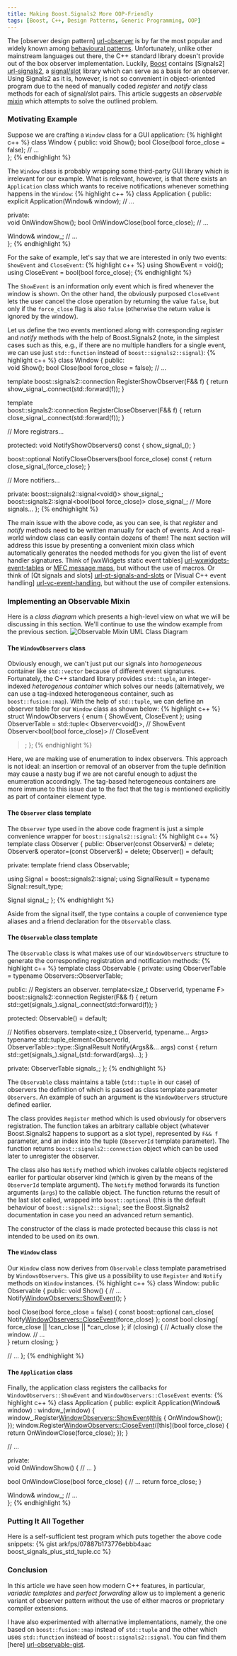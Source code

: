 ```yaml
---
title: Making Boost.Signals2 More OOP-Friendly
tags: [Boost, C++, Design Patterns, Generic Programming, OOP]
---
```


<span class="drop-letter">T</span><span>he</span> [observer design pattern]
[url-observer] is by far the most popular and widely known among [behavioural
patterns][url-behavioural-patterns]. Unfortunately, unlike other mainstream
languages out there, the C++ standard library doesn't provide out of the box
observer implementation. Luckily, [Boost][url-boost] contains [Signals2]
[url-signals2], a [signal/slot][url-signal-slot] library which can serve as a
basis for an observer. Using Signals2 as it is, however, is not so convenient
in object-oriented program due to the need of manually coded _register_ and
_notify_ class methods for each of signal/slot pairs. This article suggests an
_observable_ [mixin][url-mixin] which attempts to solve the outlined problem.

### Motivating Example

Suppose we are crafting a `Window` class for a GUI application:
{% highlight c++ %}
class Window {
public:
  void Show();
  bool Close(bool force_close = false);
  // ...    
};
{% endhighlight %}

The `Window` class is probably wrapping some third-party GUI library which is
irrelevant for our example. What is relevant, however, is that there exists an
`Application` class which wants to receive notifications whenever something
happens in the `Window`:
{% highlight c++ %}
class Application {
public:
  explicit Application(Window& window);
  // ...
 
private:    
  void OnWindowShow();
  bool OnWindowClose(bool force_close);
  // ...

  Window& window_;
  // ...  
};
{% endhighlight %}

For the sake of example, let's say that we are interested in only two events:
`ShowEvent` and `CloseEvent`:
{% highlight c++ %}
using ShowEvent = void();
using CloseEvent = bool(bool force_close);
{% endhighlight %}

The `ShowEvent` is an information only event which is fired whenever the window
is shown. On the other hand, the obviously purposed `CloseEvent` lets the user
cancel the close operation by returning the value `false`, but only if the
`force_close` flag is also `false` (otherwise the return value is ignored by
the window).

Let us define the two events mentioned along with corresponding _register_ and
_notify_ methods with the help of Boost.Signals2 (note, in the simplest cases
such as this, e.g., if there are no multiple handlers for a single event, we
can use just `std::function` instead of `boost::signals2::signal`):
{% highlight c++ %}
class Window {
public:    
  void Show();
  bool Close(bool force_close = false);
  // ...
    
  template<typename F> 
  boost::signals2::connection
  RegisterShowObserver(F&& f) {
    return show_signal_.connect(std::forward<F>(f));
  }

  template<typename F>  
  boost::signals2::connection
  RegisterCloseObserver(F&& f) {
    return close_signal_.connect(std::forward<F>(f));
  }
    
  // More registrars...  
    
protected:
  void NotifyShowObservers() const {
    show_signal_();
  }
    
  boost::optional<bool> NotifyCloseObservers(bool force_close) const {
    return close_signal_(force_close);
  }
    
  // More notifiers...

private:
  boost::signals2::signal<void()> show_signal_;
  boost::signals2::signal<bool(bool force_close)> close_signal_;
  // More signals...
};
{% endhighlight %}

The main issue with the above code, as you can see, is that _register_ and
_notify_ methods need to be written manually for each of events. And a
real-world window class can easily contain dozens of them! The next section
will address this issue by presenting a convenient mixin class which
automatically generates the needed methods for you given the list of event
handler signatures. Think of [wxWidgets static event tables]
[url-wxwidgets-event-tables] or [MFC message maps][url-mfc-message-maps], but
without the use of macros. Or think of [Qt signals and slots]
[url-qt-signals-and-slots] or [Visual C++ event handling]
[url-vc-event-handling], but without the use of compiler extensions.

### Implementing an Observable Mixin

Here is a _class diagram_ which presents a high-level view on what we will
be discussing in this section. We'll continue to use the window example from
the previous section.
<img src='http://g.gravizo.com/g?
  @startuml;
  skinparam monochrome false;
  skinparam backgroundColor transparent;
  skinparam classAttributeIconSize 0;
  package "Library Code" {;
    class Observer<Signature: typename> {;
      -signal_ : boost::signals2::signal<Signature>;
    };
    class Observable<Observers: typename> {;
      +boost::signals2::connection Register(F&& f);
      %23Observer::Result Notify(Args&&... args) const;
      -signals_ : Observers::ObserverTable;
    };
  };
  package "User Code" {;
    class WindowObservers;
    class "Observable<WindowObservers>" as WindowObservable;
    class Window {;
      +void Show();
      +bool Close(bool force_close = false);
    };
    class Application {;
      -void OnWindowShow();
      -bool OnWindowClose(bool force_close);
    };
  };
  Observable .|> Observer : <<friend>>;
  Observer "1..\*" --\* "1" WindowObservers;
  WindowObservable ..|> Observable : <<bind>>\nObservers -> WindowObservers;
  Window --|> WindowObservable;
  Application "1" o-- "1" Window;
  @enduml;
' alt="Observable Mixin UML Class Diagram">

#### The `WindowObservers` class

Obviously enough, we can't just put our signals into _homogeneous_ container
like `std::vector` because of different event signatures. Fortunately, the C++
standard library provides `std::tuple`, an integer-indexed _heterogenous
container_ which solves our needs (alternatively, we can use a tag-indexed
heterogeneous container, such as `boost::fusion::map`). With the help of
`std::tuple`, we can define an observer table for our `Window` class as shown
below:
{% highlight c++ %}
struct WindowObservers {
  enum { ShowEvent, CloseEvent };
  using ObserverTable = std::tuple<
    Observer<void()>,                 // ShowEvent
    Observer<bool(bool force_close)>  // CloseEvent
  >;
};
{% endhighlight %}

Here, we are making use of enumeration to index observers. This approach is not
ideal: an insertion or removal of an observer from the tuple definition may
cause a nasty bug if we are not careful enough to adjust the enumeration
accordingly. The tag-based heterogeneous containers are more immune to this
issue due to the fact that the tag is mentioned explicitly as part of container
element type.

#### The `Observer` class template

The `Observer` type used in the above code fragment is just a simple
convenience wrapper for `boost::signals2::signal`:
{% highlight c++ %}
template<typename Signature> class Observer {
public:
  Observer(const Observer&) = delete;
  Observer& operator=(const Observer&) = delete;
  Observer() = default;
 
private:
  template<typename Observers> friend class Observable;
 
  using Signal = boost::signals2::signal<Signature>;
  using SignalResult = typename Signal::result_type;
 
  Signal signal_;
};
{% endhighlight %}

Aside from the signal itself, the type contains a couple of convenience type
aliases and a friend declaration for the `Observable` class.

#### The `Observable` class template

The `Observable` class is what makes use of our `WindowObservers` structure to
generate the corresponding registration and notification methods:
{% highlight c++ %}
template<typename Observers> class Observable {
private:
  using ObserverTable = typename Observers::ObserverTable;
 
public:
  // Registers an observer.
  template<size_t ObserverId, typename F>
  boost::signals2::connection
  Register(F&& f) {
    return std::get<ObserverId>(signals_).signal_.connect(std::forward<F>(f));
  }
 
protected:
  Observable() = default;
 
  // Notifies observers.
  template<size_t ObserverId, typename... Args>
  typename std::tuple_element<ObserverId, ObserverTable>::type::SignalResult
  Notify(Args&&... args) const {
    return std::get<ObserverId>(signals_).signal_(std::forward<Args>(args)...);
  }
 
private:
  ObserverTable signals_;
};
{% endhighlight %}

The `Observable` class maintains a table (`std::tuple` in our case) of
observers the definition of which is passed as class template parameter
`Observers`. An example of such an argument is the `WindowObervers` structure
defined earlier.

The class provides `Register` method which is used obviously for observers
registration. The function takes an arbitrary callable object (whatever
Boost.Signals2 happens to support as a slot type), represented by `F&& f`
parameter, and an index into the tuple (`ObserverId` template parameter). The
function returns `boost::signals2::connection` object which can be used later
to unregister the observer.

The class also has `Notify` method which invokes callable objects registered
earlier for particular observer kind (which is given by the means of the
`ObserverId` template argument). The `Notify` method forwards its function
arguments (`args`) to the callable object. The function returns the result of
the last slot called, wrapped into `boost::optional` (this is the default
behaviour of `boost::signals2::signal`; see the Boost.Signals2 documentation in
case you need an advanced return semantic).

The constructor of the class is made protected because this class is not
intended to be used on its own.

#### The `Window` class

Our `Window` class now derives from `Observable` class template parametrised by
`WindowsObservers`. This give us a possibility to use `Register` and `Notify`
methods on `Window` instances.
{% highlight c++ %}
class Window: public Observable<WindowObservers> {
public:
  void Show() {
    // ...
    Notify<WindowObservers::ShowEvent>();
  }
 
  bool Close(bool force_close = false) {
    const boost::optional<bool> can_close{
      Notify<WindowObservers::CloseEvent>(force_close) };
    const bool closing{ force_close || !can_close || *can_close };
    if (closing) {
      // Actually close the window.
      // ...  
    }
    return closing;
  }
  
  // ...
}; 
{% endhighlight %}

#### The `Application` class

Finally, the application class registers the callbacks for
`WindowObservers::ShowEvent` and `WindowObservers::CloseEvent` events:
{% highlight c++ %}
class Application {
public:
  explicit Application(Window& window) : window_(window) {
    window_.Register<WindowObservers::ShowEvent>([this]() {
      OnWindowShow();
    });
    window.Register<WindowObservers::CloseEvent>([this](bool force_close) {
      return OnWindowClose(force_close);
    });
  }
  
  // ...
 
private:    
  void OnWindowShow() {
    // ...
  }
 
  bool OnWindowClose(bool force_close) {
    // ...
    return force_close;
  }
 
  Window& window_;
  // ...  
}; 
{% endhighlight %}

### Putting It All Together

Here is a self-sufficient test program which puts together the above code
snippets:
{% gist arkfps/07887b173776ebbb4aac boost_signals_plus_std_tuple.cc %}

### Conclusion

In this article we have seen how modern C++ features, in particular, _variadic
templates_ and _perfect forwarding_ allow us to implement a generic variant of
observer pattern without the use of either macros or proprietary compiler
extensions.

I have also experimented with alternative implementations, namely, the one
based on `boost::fusion::map` instead of `std::tuple` and the other which uses
`std::function` instead of `boost::signals2::signal`. You can find them [here]
[url-observable-gist].

[url-observer]: https://sourcemaking.com/design_patterns/observer
[url-behavioural-patterns]: https://sourcemaking.com/design_patterns/behavioral_patterns
[url-boost]: http://www.boost.org
[url-signals2]: http://www.boost.org/doc/libs/release/libs/signals2/
[url-signal-slot]: http://en.wikipedia.org/wiki/Signals_and_slots
[url-mixin]: http://en.wikipedia.org/wiki/Mixin
[url-wxwidgets-event-tables]: http://docs.wxwidgets.org/trunk/overview_events.html#overview_events_eventtables
[url-mfc-message-maps]: https://msdn.microsoft.com/en-us/library/0x0cx6b1.aspx
[url-qt-signals-and-slots]: http://doc.qt.io/qt-5/signalsandslots.html
[url-vc-event-handling]: https://msdn.microsoft.com/en-us/library/ee2k0a7d(v=vs.120).aspx
[url-observable-gist]: https://gist.github.com/arkfps/07887b173776ebbb4aac
